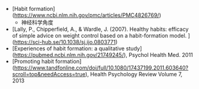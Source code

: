 -   \[Habit
    formation\](https://www.ncbi.nlm.nih.gov/pmc/articles/PMC4826769/)
    -   神经科学角度
-   \[Lally, P., Chipperfield, A., & Wardle, J. (2007). Healthy habits:
    efficacy of simple advice on weight control based on a
    habit-formation model. \](https://sci-hub.se/10.1038/sj.ijo.0803771)
-   \[Experiences of habit formation: a qualitative
    study\](https://pubmed.ncbi.nlm.nih.gov/21749245/), Psychol Health
    Med. 2011
-   \[Promoting habit
    formation\](https://www.tandfonline.com/doi/full/10.1080/17437199.2011.603640?scroll=top&needAccess=true),
    Health Psychology Review Volume 7, 2013
